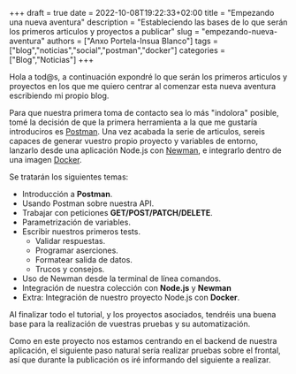 +++ 
draft = true
date = 2022-10-08T19:22:33+02:00
title = "Empezando una nueva aventura"
description = "Estableciendo las bases de lo que serán los primeros articulos y proyectos a publicar"
slug = "empezando-nueva-aventura"
authors = ["Anxo Portela-Insua Blanco"]
tags = ["blog","noticias","social","postman","docker"]
categories = ["Blog","Noticias"]
+++

Hola a tod@s, a continuación expondré lo que serán los primeros articulos y proyectos en los que me quiero centrar al comenzar esta nueva aventura escribiendo mi propio blog.

Para que nuestra primera toma de contacto sea lo más "indolora" posible, tomé la decisión de que la primera herramienta a la que me gustaría introduciros es [Postman](https://www.postman.com/). Una vez acabada la serie de articulos, sereis capaces de generar vuestro propio proyecto y variables de entorno, lanzarlo desde una aplicación Node.js con [Newman](https://www.npmjs.com/package/newman), e integrarlo dentro de una imagen [Docker](https://www.docker.com/).

Se tratarán los siguientes temas:
 - Introducción a **Postman**.
 - Usando Postman sobre nuestra API.
 - Trabajar con peticiones **GET/POST/PATCH/DELETE**.
 - Parametrización de variables.
 - Escribir nuestros primeros tests.
   - Validar respuestas.
   - Programar aserciones.
   - Formatear salida de datos.
   - Trucos y consejos.
 - Uso de Newman desde la terminal de línea comandos.
 - Integración de nuestra colección con **Node.js** y **Newman**
 - Extra: Integración de nuestro proyecto Node.js con **Docker**.

Al finalizar todo el tutorial, y los proyectos asociados, tendréis una buena base para la realización de vuestras pruebas y su automatización.

Como en este proyecto nos estamos centrando en el backend de nuestra aplicación, el siguiente paso natural sería realizar pruebas sobre el frontal, así que durante la publicación os iré informando del siguiente a realizar.